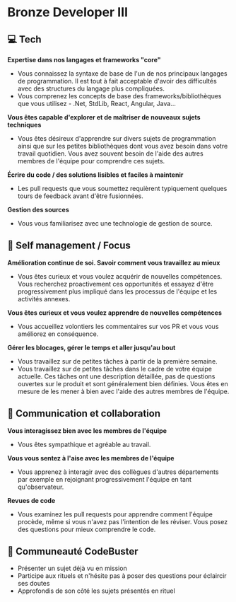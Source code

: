# Bronze Developer III


## 💻 Tech

**Expertise dans nos langages et frameworks "core"**
* Vous connaissez la syntaxe de base de l'un de nos principaux langages de programmation. Il est tout à fait acceptable d'avoir des difficultés avec des structures du langage plus compliquées.
* Vous comprenez les concepts de base des frameworks/bibliothèques que vous utilisez - .Net, StdLib, React, Angular, Java...

**Vous êtes capable d'explorer et de maîtriser de nouveaux sujets techniques**
* Vous êtes désireux d'apprendre sur divers sujets de programmation ainsi que sur les petites bibliothèques dont vous avez besoin dans votre travail quotidien. Vous avez souvent besoin de l'aide des autres membres de l'équipe pour comprendre ces sujets.

**Écrire du code / des solutions lisibles et faciles à maintenir**
* Les pull requests que vous soumettez requièrent typiquement quelques tours de feedback avant d'être fusionnées.

**Gestion des sources**
* Vous vous familiarisez avec une technologie de gestion de source.


## 🎯 Self management / Focus

**Amélioration continue de soi. Savoir comment vous travaillez au mieux**
* Vous êtes curieux et vous voulez acquérir de nouvelles compétences. Vous recherchez proactivement ces opportunités et essayez d'être progressivement plus impliqué dans les processus de l'équipe et les activités annexes.

**Vous êtes curieux et vous voulez apprendre de nouvelles compétences**
* Vous accueillez volontiers les commentaires sur vos PR et vous vous améliorez en conséquence.

**Gérer les blocages, gérer le temps et aller jusqu'au bout** 
* Vous travaillez sur de petites tâches à partir de la première semaine.
* Vous travaillez sur de petites tâches dans le cadre de votre équipe actuelle. Ces tâches ont une description détaillée, pas de questions ouvertes sur le produit et sont généralement bien définies. Vous êtes en mesure de les mener à bien avec l'aide des autres membres de l'équipe. 

## 💬 Communication et collaboration

**Vous interagissez bien avec les membres de l'équipe**
* Vous êtes sympathique et agréable au travail.

**Vous vous sentez à l'aise avec les membres de l'équipe** 
* Vous apprenez à interagir avec des collègues d'autres départements par exemple en rejoignant progressivement l'équipe en tant qu'observateur.

**Revues de code**
* Vous examinez les pull requests pour apprendre comment l'équipe procède, même si vous n'avez pas l'intention de les réviser. Vous posez des questions pour mieux comprendre le code.

## 🐙 Communeauté CodeBuster
* Présenter un sujet déjà vu en mission
* Participe aux rituels et n'hésite pas à poser des questions pour éclaircir ses doutes
* Approfondis de son côté les sujets présentés en rituel

